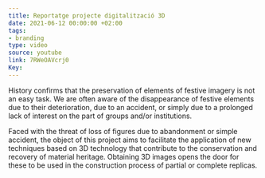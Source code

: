 ```yaml
---
title: Reportatge projecte digitalització 3D
date: 2021-06-12 00:00:00 +02:00
tags:
- branding
type: video
source: youtube
link: 7RWeOAVcrj0
Key: 
---
```


History confirms that the preservation of elements of festive imagery is not an easy task. We are often aware of the disappearance of festive elements due to their deterioration, due to an accident, or simply due to a prolonged lack of interest on the part of groups and/or institutions.

Faced with the threat of loss of figures due to abandonment or simple accident, the object of this project aims to facilitate the application of new techniques based on 3D technology that contribute to the conservation and recovery of material heritage. Obtaining 3D images opens the door for these to be used in the construction process of partial or complete replicas.
